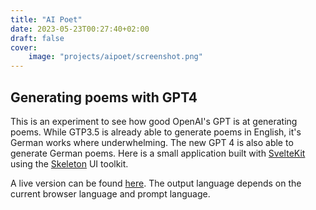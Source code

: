 ```yaml
---
title: "AI Poet"
date: 2023-05-23T00:27:40+02:00
draft: false
cover:
    image: "projects/aipoet/screenshot.png"
---
```


## Generating poems with GPT4
This is an experiment to see how good OpenAI's GPT is at generating poems. While GTP3.5 is already able to generate poems in English, it's German works where underwhelming. The new GPT 4 is also able to generate German poems. Here is a small application built with [SvelteKit](https://kit.svelte.dev/) using the [Skeleton](skeleton.dev/) UI toolkit.

A live version can be found [here](https://poems-peach.vercel.app). The output language depends on the current browser language and prompt language.